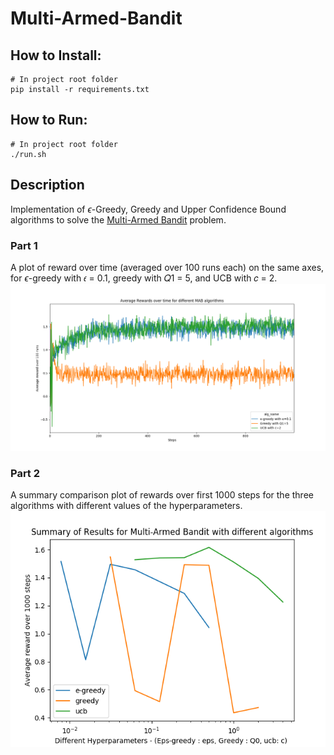 # Multi-Armed-Bandit
## How to Install:
```
# In project root folder
pip install -r requirements.txt
```
## How to Run:
```
# In project root folder
./run.sh
```
## Description
Implementation of $\epsilon$-Greedy, Greedy and Upper Confidence Bound algorithms to solve the [Multi-Armed Bandit](https://en.wikipedia.org/wiki/Multi-armed_bandit) problem.
### Part 1
A plot of reward over time (averaged over 100 runs each) on the same axes, for $\epsilon$-greedy with 𝜖 = 0.1, greedy with 𝑄1 = 5, and UCB with 𝑐 = 2.
![Part1](plots/reward_over_time_part_1.png)
### Part 2
A summary comparison plot of rewards over first 1000 steps for the three algorithms with different values of the hyperparameters.
![Part2](plots/reward_over_time_part_2.png)
